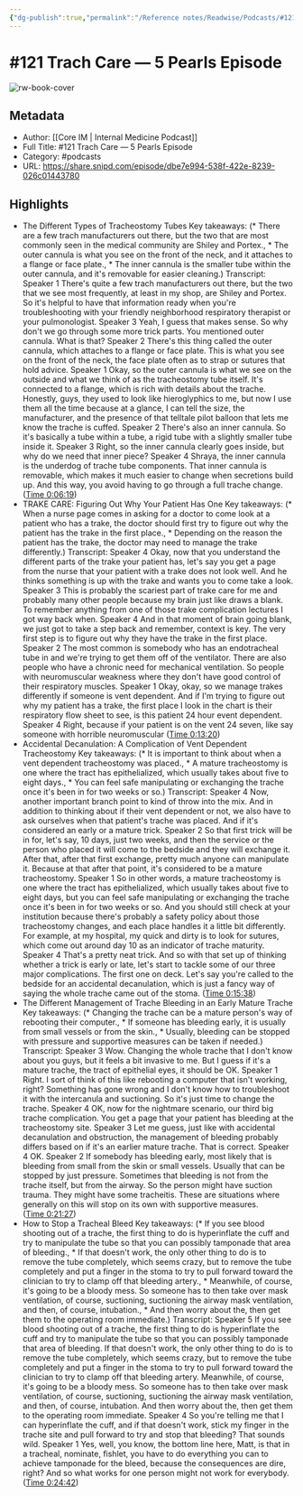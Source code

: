 ```yaml
---
{"dg-publish":true,"permalink":"/Reference notes/Readwise/Podcasts/#121 Trach Care —  5 Pearls Episode/"}
---
```


# #121 Trach Care —  5 Pearls Episode

![rw-book-cover](https://wsrv.nl/?url=https%3A%2F%2Fmedia.redcircle.com%2Fimages%2F2023%2F2%2F16%2F0%2F7ee6fcdc-ce25-48d2-986c-b209f60d7ebb_496745-915727.jpg&w=100&h=100)

## Metadata
- Author: [[Core IM \| Internal Medicine Podcast]]
- Full Title: #121 Trach Care —  5 Pearls Episode
- Category: #podcasts
- URL: https://share.snipd.com/episode/dbe7e994-538f-422e-8239-026c01443780

## Highlights
- The Different Types of Tracheostomy Tubes
  Key takeaways:
  (* There are a few trach manufacturers out there, but the two that are most commonly seen in the medical community are Shiley and Portex., * The outer cannula is what you see on the front of the neck, and it attaches to a flange or face plate., * The inner cannula is the smaller tube within the outer cannula, and it's removable for easier cleaning.)
  Transcript:
  Speaker 1
  There's quite a few trach manufacturers out there, but the two that we see most frequently, at least in my shop, are Shiley and Portex. So it's helpful to have that information ready when you're troubleshooting with your friendly neighborhood respiratory therapist or your pulmonologist.
  Speaker 3
  Yeah, I guess that makes sense. So why don't we go through some more trick parts. You mentioned outer cannula. What is that?
  Speaker 2
  There's this thing called the outer cannula, which attaches to a flange or face plate. This is what you see on the front of the neck, the face plate often as to strap or sutures that hold advice.
  Speaker 1
  Okay, so the outer cannula is what we see on the outside and what we think of as the tracheostomy tube itself. It's connected to a flange, which is rich with details about the trache. Honestly, guys, they used to look like hieroglyphics to me, but now I use them all the time because at a glance, I can tell the size, the manufacturer, and the presence of that telltale pilot balloon that lets me know the trache is cuffed.
  Speaker 2
  There's also an inner cannula. So it's basically a tube within a tube, a rigid tube with a slightly smaller tube inside it.
  Speaker 3
  Right, so the inner cannula clearly goes inside, but why do we need that inner piece?
  Speaker 4
  Shraya, the inner cannula is the underdog of trache tube components. That inner cannula is removable, which makes it much easier to change when secretions build up. And this way, you avoid having to go through a full trache change. ([Time 0:06:19](https://share.snipd.com/snip/21730ae0-0b09-4138-87a7-65e69d55c986))
- TRAKE CARE: Figuring Out Why Your Patient Has One
  Key takeaways:
  (* When a nurse page comes in asking for a doctor to come look at a patient who has a trake, the doctor should first try to figure out why the patient has the trake in the first place., * Depending on the reason the patient has the trake, the doctor may need to manage the trake differently.)
  Transcript:
  Speaker 4
  Okay, now that you understand the different parts of the trake your patient has, let's say you get a page from the nurse that your patient with a trake does not look well. And he thinks something is up with the trake and wants you to come take a look.
  Speaker 3
  This is probably the scariest part of trake care for me and probably many other people because my brain just like draws a blank. To remember anything from one of those trake complication lectures I got way back when.
  Speaker 4
  And in that moment of brain going blank, we just got to take a step back and remember, context is key. The very first step is to figure out why they have the trake in the first place.
  Speaker 2
  The most common is somebody who has an endotracheal tube in and we're trying to get them off of the ventilator. There are also people who have a chronic need for mechanical ventilation. So people with neuromuscular weakness where they don't have good control of their respiratory muscles.
  Speaker 1
  Okay, okay, so we manage trakes differently if someone is vent dependent. And if I'm trying to figure out why my patient has a trake, the first place I look in the chart is their respiratory flow sheet to see, is this patient 24 hour event dependent.
  Speaker 4
  Right, because if your patient is on the vent 24 seven, like say someone with horrible neuromuscular ([Time 0:13:20](https://share.snipd.com/snip/fa898558-9862-46c1-8867-16c823ac7ca3))
- Accidental Decanulation: A Complication of Vent Dependent Tracheostomy
  Key takeaways:
  (* It is important to think about when a vent dependent tracheostomy was placed., * A mature tracheostomy is one where the tract has epithelialized, which usually takes about five to eight days., * You can feel safe manipulating or exchanging the trache once it's been in for two weeks or so.)
  Transcript:
  Speaker 4
  Now, another important branch point to kind of throw into the mix. And in addition to thinking about if their vent dependent or not, we also have to ask ourselves when that patient's trache was placed. And if it's considered an early or a mature trick.
  Speaker 2
  So that first trick will be in for, let's say, 10 days, just two weeks, and then the service or the person who placed it will come to the bedside and they will exchange it. After that, after that first exchange, pretty much anyone can manipulate it. Because at that after that point, it's considered to be a mature tracheostomy.
  Speaker 1
  So in other words, a mature tracheostomy is one where the tract has epithelialized, which usually takes about five to eight days, but you can feel safe manipulating or exchanging the trache once it's been in for two weeks or so. And you should still check at your institution because there's probably a safety policy about those tracheostomy changes, and each place handles it a little bit differently. For example, at my hospital, my quick and dirty is to look for sutures, which come out around day 10 as an indicator of trache maturity.
  Speaker 4
  That's a pretty neat trick. And so with that set up of thinking whether a trick is early or late, let's start to tackle some of our three major complications. The first one on deck. Let's say you're called to the bedside for an accidental decanulation, which is just a fancy way of saying the whole trache came out of the stoma. ([Time 0:15:38](https://share.snipd.com/snip/3852ddaf-6e0e-42e3-940c-83291cdb7107))
- The Different Management of Trache Bleeding in an Early Mature Trache
  Key takeaways:
  (* Changing the trache can be a mature person's way of rebooting their computer., * If someone has bleeding early, it is usually from small vessels or from the skin., * Usually, bleeding can be stopped with pressure and supportive measures can be taken if needed.)
  Transcript:
  Speaker 3
  Wow. Changing the whole trache that I don't know about you guys, but it feels a bit invasive to me. But I guess if it's a mature trache, the tract of epithelial eyes, it should be OK.
  Speaker 1
  Right. I sort of think of this like rebooting a computer that isn't working, right? Something has gone wrong and I don't know how to troubleshoot it with the intercanula and suctioning. So it's just time to change the trache.
  Speaker 4
  OK, now for the nightmare scenario, our third big trache complication. You get a page that your patient has bleeding at the tracheostomy site.
  Speaker 3
  Let me guess, just like with accidental decanulation and obstruction, the management of bleeding probably differs based on if it's an earlier mature trache. That is correct.
  Speaker 4
  OK.
  Speaker 2
  If somebody has bleeding early, most likely that is bleeding from small from the skin or small vessels. Usually that can be stopped by just pressure. Sometimes that bleeding is not from the trache itself, but from the airway. So the person might have suction trauma. They might have some tracheitis. These are situations where generally on this will stop on its own with supportive measures. ([Time 0:21:27](https://share.snipd.com/snip/2c4ceda6-4e3e-463a-bbb6-0c292090aa9f))
- How to Stop a Tracheal Bleed
  Key takeaways:
  (* If you see blood shooting out of a trache, the first thing to do is hyperinflate the cuff and try to manipulate the tube so that you can possibly tamponade that area of bleeding., * If that doesn't work, the only other thing to do is to remove the tube completely, which seems crazy, but to remove the tube completely and put a finger in the stoma to try to pull forward toward the clinician to try to clamp off that bleeding artery., * Meanwhile, of course, it's going to be a bloody mess. So someone has to then take over mask ventilation, of course, suctioning, suctioning the airway mask ventilation, and then, of course, intubation., * And then worry about the, then get them to the operating room immediate.)
  Transcript:
  Speaker 5
  If you see blood shooting out of a trache, the first thing to do is hyperinflate the cuff and try to manipulate the tube so that you can possibly tamponade that area of bleeding. If that doesn't work, the only other thing to do is to remove the tube completely, which seems crazy, but to remove the tube completely and put a finger in the stoma to try to pull forward toward the clinician to try to clamp off that bleeding artery. Meanwhile, of course, it's going to be a bloody mess. So someone has to then take over mask ventilation, of course, suctioning, suctioning the airway mask ventilation, and then, of course, intubation. And then worry about the, then get them to the operating room immediate.
  Speaker 4
  So you're telling me that I can hyperinflate the cuff, and if that doesn't work, stick my finger in the trache site and pull forward to try and stop that bleeding? That sounds wild.
  Speaker 1
  Yes, well, you know, the bottom line here, Matt, is that in a tracheal, nominate, fishlet, you have to do everything you can to achieve tamponade for the bleed, because the consequences are dire, right? And so what works for one person might not work for everybody. ([Time 0:24:42](https://share.snipd.com/snip/7f39c9f7-c319-4a94-8529-d8c530b10969))

